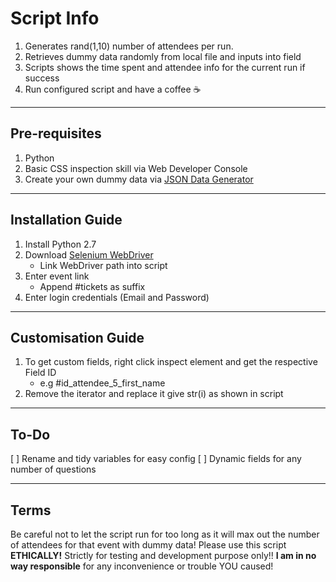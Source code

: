# Script Info
1. Generates rand(1,10) number of attendees per run.
2. Retrieves dummy data randomly from local file and inputs into field
3. Scripts shows the time spent and attendee info for the current run if success
4. Run configured script and have a coffee :coffee:

---

## Pre-requisites
1. Python
2. Basic CSS inspection skill via Web Developer Console
3. Create your own dummy data via [JSON Data Generator](https://mockaroo.com/)

---

## Installation Guide
1. Install Python 2.7
2. Download [Selenium WebDriver](http://chromedriver.chromium.org/getting-started)
   - Link WebDriver path into script
3. Enter event link   
   - Append #tickets as suffix
4. Enter login credentials (Email and Password)

---

## Customisation Guide
1. To get custom fields, right click inspect element and get the respective Field ID
   - e.g #id_attendee_5_first_name
2. Remove the iterator and replace it give str(i) as shown in script

---

## To-Do
[ ] Rename and tidy variables for easy config
[ ] Dynamic fields for any number of questions

---
## Terms
Be careful not to let the script run for too long as it will max out the number of attendees for that event with dummy data!
Please use this script **__ETHICALLY!__**
Strictly for testing and development purpose only!!
**__I am in no way responsible__** for any inconvenience or trouble YOU caused!
